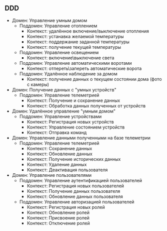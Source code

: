 ## DDD
- Домен: Управление умным домом
    - Поддомен: Управление отоплением
        - Контекст: удалённое включение/выключение отопления
        - Контекст: устанавка желаемой температуры
        - Контекст: поддержание заданной температуры
        - Контекст: получение текущей температуры 
    - Поддомен: Управление освещением
        - Контекст: включение\выключение света
    - Поддомен: Управление автоматическими воротами
        - Контекст: отпереть\запереть автоматические ворота
    - Поддомен: Удалённое наблюдение за домом
        - Контекст: получение данных о текущем состоянии дома (фото с камеры)
- Домен: Получение данных с "умных устройств"
    - Поддомен: Управление телеметрией
        - Контекст: Получение и сохранение данных
        - Контекст: Обработка данных полученных от устройств
- Домен: Удалённое управление "умным домом"
    - Поддомен: Управление устройствами
        - Контекст: Регистрация новых устройств
        - Контекст: Управление состоянием устройств
        - Контекст: Отправка команд
- Домен: Управление данными полученными на базе телеметрии
    - Поддомен: Управление телеметрией
      - Контекст: Сохранение данных
      - Контекст: Обновление данных
      - Контекст: Получение исторических данных
      - Контекст: Удаление данных
      - Контекст: Деактивация пользователя
- Домен: Управление пользователями
    - Поддомен: Управление аутентификацией пользователей
      - Контекст: Регистрация новых пользователей
      - Контекст: Получение данных пользователя
      - Контекст: Обновление данных пользователя
    - Поддомен: Управление авторизацией пользователей
      - Контекст: Регистрация новых ролей
      - Контекст: Обновление ролей
      - Контекст: Присвоение ролей
      - Контекст: Отключение ролей